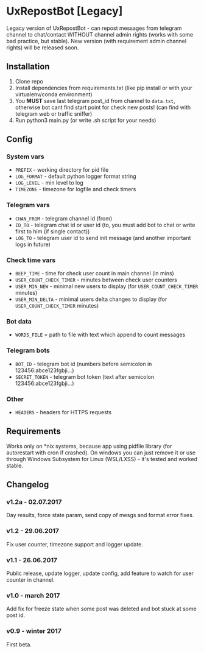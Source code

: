 # UxRepostBot [Legacy]
Legacy version of UxRepostBot - can repost messages from telegram channel to chat/contact WITHOUT channel admin rights (works with some bad practice, but stable).
New version (with requirement admin channel rights) will be released soon.

## Installation
1. Clone repo
1. Install dependencies from requirements.txt (like pip install or with your virtualenv/conda environment)
1. You **MUST** save last telegram post_id from channel to `data.txt`, otherwise bot cant find start point for check new posts! (can find with telegram web or traffic sniffer)
1. Run python3 main.py (or write .sh script for your needs)

## Config
### System vars
- `PREFIX` - working directory for pid file
- `LOG_FORMAT` - default python logger format string
- `LOG_LEVEL` - min level to log
- `TIMEZONE` - timezone for logfile and check timers

### Telegram vars
- `CHAN_FROM` - telegram channel id (from)
- `ID_TO` - telegram chat id or user id (to, you must add bot to chat or write first to him (if single contact))
- `LOG_TO` - telegram user id to send init message (and another important logs in future)

### Check time vars
- `BEEP_TIME` - time for check user count in main channel (in mins)
- `USER_COUNT_CHECK_TIMER` - minutes between check user counters
- `USER_MIN_NEW` - minimal new users to display (for `USER_COUNT_CHECK_TIMER` minutes)
- `USER_MIN_DELTA` - minimal users delta changes to display (for `USER_COUNT_CHECK_TIMER` minutes)

### Bot data
- `WORDS_FILE` = path to file with text which append to count messages

### Telegram bots
- `BOT_ID` - telegram bot id (numbers before semicolon in 123456:abce123fgbji...)
- `SECRET_TOKEN` - telegram bot token (text after semicolon 123456:abce123fgbji...)

### Other
- `HEADERS` - headers for HTTPS requests

## Requirements
Works only on *nix systems, because app using pidfile library (for autorestart with cron if crashed).
On windows you can just remove it or use through Windows Subsystem for Linux (WSL/LXSS) - it's tested and worked stable.

## Changelog
### v1.2a - 02.07.2017
Day results, force state param, send copy of mesgs and format error fixes.

### v1.2 - 29.06.2017
Fix user counter, timezone support and logger update.

### v1.1 - 26.06.2017
Public release, update logger, update config, add feature to watch for user counter in channel. 

### v1.0 - march 2017
Add fix for freeze state when some post was deleted and bot stuck at some post id.

### v0.9 - winter 2017
First beta.
